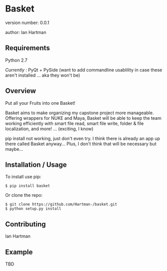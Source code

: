 Basket
===============================

version number: 0.0.1

author: Ian Hartman

Requirements
------------

Python 2.7

_Currently_ : PyQt + PySide (want to add commandline usablility in case these aren't installed ... aka they won't be)

Overview
--------

Put all your Fruits into one Basket!

Basket aims to make organizing my capstone project more manageable. Offering wrappers for NUKE and Maya, Basket will be able to keep the team working efficiently with smart file read, smart file write, folder & file localization, and more! ... (exciting, I know)

pip install not working, just don't even try. I think there is already an app up there called Basket anyway... Plus, I don't think that will be necessary but maybe... 

Installation / Usage
--------------------

To install use pip:

    $ pip install basket


Or clone the repo:

    $ git clone https://github.com/Hartman-/basket.git
    $ python setup.py install
    
Contributing
------------

Ian Hartman

Example
-------

TBD
